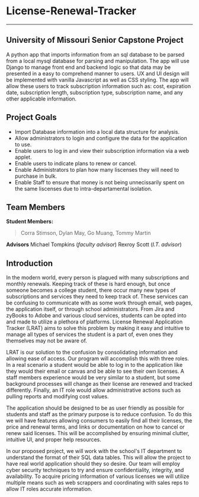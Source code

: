 # License-Renewal-Tracker
---
## University of Missouri Senior Capstone Project

A python app that imports information from an sql database to be parsed from a local mysql database for parsing and manipulation. The app will use Django to manage front end and backend logic so that data may be presented in a easy to comprehend manner to
users. UX and UI design will be implemented with vanilla Javascript as well as CSS styling. The app will allow these users to track subscription information such as: cost, expiration date, subscription length, subscription type, subscription name, and any other 
applicable information. 


## Project Goals

- Import Database information into a local data structure for analysis.
- Allow administrators to login and configure the data for the application to use.
- Enable users to log in and view their subscription information via a web applet.
- Enable users to indicate plans to renew or cancel.
- Enable Administrators to plan how many liscenses they will need to purchase in bulk.
- Enable Staff to ensure that money is not being unnecissarily spent on the same liscenses due to intra-departamental isolation.

## Team Members
**Student Members:**
>Corra Stimson,
>Dylan May,
>Go Muang,
>Tommy Martin

**Advisors**
Michael Tompkins (*faculty advisor*)
Rexroy Scott (*I.T. advisor*)



## Introduction
In the modern world, every person is plagued with many subscriptions and monthly renewals. Keeping track of these is hard enough, but once someone becomes a college student, there occur many new types of subscriptions and services they need to keep track of. These services can be confusing to communicate with as some work through email, web pages, the application itself, or through school administrators. From Jira and zyBooks to Adobe and various cloud services, students can be opted into and made to utilize a plethora of platforms. License Renewal Application Tracker (LRAT) aims to solve this problem by making it easy and intuitive to manage all types of services the student is a part of, even ones they themselves may not be aware of.  

LRAT is our solution to the confusion by consolidating information and allowing ease of access. Our program will accomplish this with three roles. In a real scenario a student would be able to log in to the application like they would their email or canvas and be able to see their own licenses. A staff members experience would be very similar to a student, but some background processes will change as their license are renewed and tracked differently. Finally, an IT role would allow administrative actions such as pulling reports and modifying cost values.  

The application should be designed to be as user friendly as possible for students and staff as the primary purpose is to reduce confusion. To do this we will have features allowing consumers to easily find all their licenses, the price and renewal terms, and links or documentation on how to cancel or renew said licenses. This will be accomplished by ensuring minimal clutter, intuitive UI, and proper help resources.  

In our proposed project, we will work with the school's IT department to understand the format of their SQL data tables. This will allow the project to have real world application should they so desire. Our team will employ cyber security techniques to try and ensure confidentiality, integrity, and availability. To acquire pricing information of various licenses we will utilize multiple means such as web scrappers and coordinating with sales reps to allow IT roles accurate information. 
